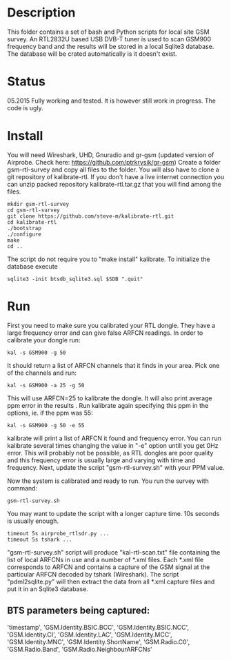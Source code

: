 # Description

This folder contains a set of bash and Python scripts for local site GSM survey.
An RTL2832U based USB DVB-T tuner is used to scan GSM900 frequency band and the results will be stored in a local Sqlite3 database. The database will be crated automatically is it doesn't exist.

# Status

05.2015 Fully working and tested. It is however still work in progress. The code is ugly.

# Install

You will need Wireshark, UHD, Gnuradio and gr-gsm (updated version of Airprobe. Check here: https://github.com/ptrkrysik/gr-gsm)
Create a folder gsm-rtl-survey and copy all files to the folder.
You will also have to clone a git repository of kalibrate-rtl. If you don't have a live internet connection you can unzip packed repository kalibrate-rtl.tar.gz that you will find among the files.

    mkdir gsm-rtl-survey
    cd gsm-rtl-survey
    git clone https://github.com/steve-m/kalibrate-rtl.git
    cd kalibrate-rtl
    ./bootstrap
    ./configure
    make
    cd ..

The script do not require you to "make install" kalibrate. To initialize the database execute

    sqlite3 -init btsdb_sqlite3.sql $SDB ".quit"

# Run

First you need to make sure you calibrated your RTL dongle. They have a large frequency error and can give false ARFCN readings. In order to calibrate your dongle run:

    kal -s GSM900 -g 50

It should return a list of ARFCN channels that it finds in your area. Pick one of the channels and run:

    kal -s GSM900 -a 25 -g 50

This will use ARFCN=25 to kalibrate the dongle. It will also print average ppm error in the results . Run kalibrate again specifying this ppm in the options, ie. if the ppm was 55:

    kal -s GSM900 -g 50 -e 55

kalibrate will print a list of ARFCN it found and frequency error.
You can run kalibrate several times changing the value in "-e" option untill you get 0Hz error. This will probably not be possible, as RTL dongles are poor quality and this frequency error is usually large and varying with time and frequency.
Next, update the script "gsm-rtl-survey.sh" with your PPM value.

Now the system is calibrated and ready to run. You run the survey with command:

    gsm-rtl-survey.sh

You may want to update the script with a longer capture time. 10s seconds is usually enough.

    timeout 5s airprobe_rtlsdr.py ...
    timeout 5s tshark ...

"gsm-rtl-survey.sh" script will produce "kal-rtl-scan.txt" file containing the list of local ARFCNs in use and a number of *.xml files. Each *.xml file corresponds to ARFCN and contains a capture of the GSM signal at the particular ARFCN decoded by tshark (Wireshark). The script "pdml2sqlite.py" will then extract the data from all *.xml capture files and put it in an Sqlite3 database.

## BTS parameters being captured:
'timestamp', 'GSM.Identity.BSIC.BCC', 'GSM.Identity.BSIC.NCC', 'GSM.Identity.CI',
'GSM.Identity.LAC', 'GSM.Identity.MCC', 'GSM.Identity.MNC', 'GSM.Identity.ShortName',
'GSM.Radio.C0', 'GSM.Radio.Band', 'GSM.Radio.NeighbourARFCNs'
